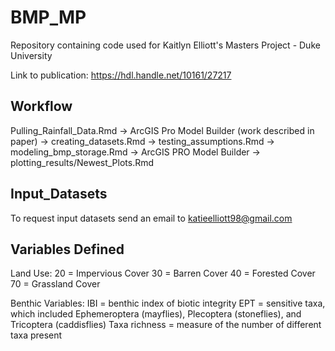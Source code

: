 # BMP_MP
Repository containing code used for Kaitlyn Elliott's Masters Project - Duke University 


Link to publication: https://hdl.handle.net/10161/27217


## Workflow
Pulling_Rainfall_Data.Rmd -> ArcGIS Pro Model Builder (work described in paper) -> creating_datasets.Rmd -> testing_assumptions.Rmd -> modeling_bmp_storage.Rmd -> ArcGIS PRO Model Builder -> plotting_results/Newest_Plots.Rmd 

## Input_Datasets
To request input datasets send an email to katieelliott98@gmail.com

## Variables Defined

Land Use: 
20 = Impervious Cover 
30 = Barren Cover 
40 = Forested Cover
70 = Grassland Cover

Benthic Variables: 
IBI = benthic index of biotic integrity 
EPT = sensitive taxa, which included Ephemeroptera (mayflies), Plecoptera (stoneflies), and Tricoptera (caddisflies)
Taxa richness = measure of the number of different taxa present
